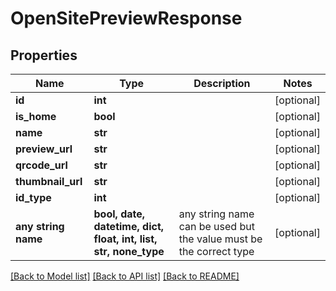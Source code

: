 # OpenSitePreviewResponse


## Properties
Name | Type | Description | Notes
------------ | ------------- | ------------- | -------------
**id** | **int** |  | [optional] 
**is_home** | **bool** |  | [optional] 
**name** | **str** |  | [optional] 
**preview_url** | **str** |  | [optional] 
**qrcode_url** | **str** |  | [optional] 
**thumbnail_url** | **str** |  | [optional] 
**id_type** | **int** |  | [optional] 
**any string name** | **bool, date, datetime, dict, float, int, list, str, none_type** | any string name can be used but the value must be the correct type | [optional]

[[Back to Model list]](../README.md#documentation-for-models) [[Back to API list]](../README.md#documentation-for-api-endpoints) [[Back to README]](../README.md)


